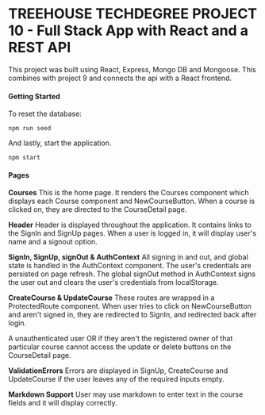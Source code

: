 # TREEHOUSE TECHDEGREE PROJECT 10 - Full Stack App with React and a REST API

This project was built using React, Express, Mongo DB and Mongoose.
This combines with project 9 and connects the api with a React frontend.

#### Getting Started

To reset the database:

```
npm run seed
```

And lastly, start the application.

```
npm start
```

#### Pages

**Courses**
This is the home page. It renders the Courses component which displays each Course component and NewCourseButton. When a course is clicked on, they are directed to the CourseDetail page.

**Header**
Header is displayed throughout the application. It contains links to the SignIn and SignUp pages. When a user is logged in, it will display user's name and a signout option.

**SignIn, SignUp, signOut & AuthContext**
All signing in and out, and global state is handled in the AuthContext component. The user's credentials are persisted on page refresh. The global signOut method in AuthContext signs the user out and clears the user's credentials from localStorage.

**CreateCourse & UpdateCourse**
These routes are wrapped in a ProtectedRoute component. When user tries to click on NewCourseButton and aren't signed in, they are redirected to SignIn, and redirected back after login.

A unauthenticated user OR if they aren't the registered owner of that particular course cannot access the update or delete buttons on the CourseDetail page.

**ValidationErrors**
Errors are displayed in SignUp, CreateCourse and UpdateCourse if the user leaves any of the required inputs empty.

**Markdown Support**
User may use markdown to enter text in the course fields and it will display correctly.
